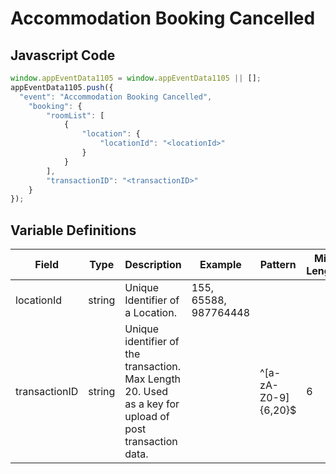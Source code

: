 # Accommodation Booking Cancelled

## Javascript Code
```js
window.appEventData1105 = window.appEventData1105 || [];
appEventData1105.push({
  "event": "Accommodation Booking Cancelled",
    "booking": {
        "roomList": [
            {
                "location": {
                    "locationId": "<locationId>"
                }
            }
        ],
        "transactionID": "<transactionID>"
    }
});
```

## Variable Definitions

|Field|Type|Description|Example|Pattern|Min Length|Max Length|Minimum|Maximum|Multiple Of|
| --- | --- | --- | --- | --- | --- | --- | --- | --- | --- |
|locationId|string|Unique Identifier of a Location. |155, 65588, 987764448|||||||
|transactionID|string|Unique identifier of the transaction. Max Length 20. Used as a key for upload of post transaction data. ||^[a-zA-Z0-9]{6,20}$|6|20||||
